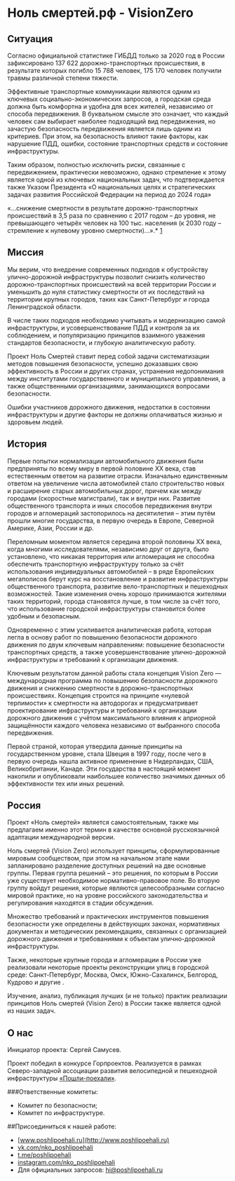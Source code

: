 # Ноль смертей.рф - VisionZero 

## Ситуация

Согласно официальной статистике ГИБДД только за 2020 год в России зафиксировано 137 622 дорожно-транспортных происшествия, в результате которых погибло 15 788 человек, 175 170 человек получили травмы различной степени тяжести. 

Эффективные транспортные коммуникации являются одним из ключевых социально-экономических запросов, а городская среда должна быть комфортна и удобна для всех жителей, независимо от способа передвижения. В буквальном смысле это означает, что каждый человек сам выбирает наиболее подходящий вид передвижения, но зачастую безопасность передвижения является лишь одним из критериев. При этом, на безопасность влияют такие факторы, как нарушение ПДД, ошибки, состояние транспортных средств и состояние инфраструктуры.

Таким образом, полностью исключить риски, связанные с передвижением, практически невозможно, однако стремление к этому является одной из ключевых национальных задач, что подтверждается также Указом Президента «О национальных целях и стратегических задачах развития Российской Федерации на период до 2024 года» 

«…снижение смертности в результате дорожно-транспортных происшествий в 3,5 раза по сравнению с 2017 годом – до уровня, не превышающего четырёх человек на 100 тыс. населения (к 2030 году – стремление к нулевому уровню смертности)…».* [1]


## Миссия

Мы верим, что внедрение современных подходов к обустройству улично-дорожной инфраструктуры позволит снизить количество дорожно-транспортных происшествий на всей территории России и уменьшить до нуля статистику смертности от их последствий на территории крупных городов, таких как  Санкт-Петербург и города Ленинградской области. 

В числе таких подходов необходимо учитывать и модернизацию самой инфраструктуры, и усовершенствование ПДД и контроля за их соблюдением, и популяризацию принципов взаимного уважения стандартов безопасности, и глубокую аналитическую работу.

Проект Ноль Смертей ставит перед собой задачи систематизации методов повышения безопасности, успешно доказавших свою эффективность в России и других странах, устранения недопонимания между институтами государственного и муниципального управления, а также общественными организациями, занимающихся вопросами безопасности.

Ошибки участников дорожного движения, недостатки в состоянии инфраструктуры и другие факторы не должны оплачиваться жизнью и здоровьем людей.

## История

Первые попытки нормализации автомобильного движения были предприняты по всему миру в первой половине XX века, став естественным ответом на развитие отрасли. Изначально единственным ответом на увеличение числа автомобилей стало строительство новых и расширение старых автомобильных дорог, причем как между городами (скоростные магистрали), так и внутри них. Развитие общественного транспорта и иных способов передвижения внутри городов и агломераций застопорилось на десятилетия – этим путём прошли многие государства, в первую очередь в Европе, Северной Америке, Азии, России и др.

Переломным моментом является середина второй половины XX века, когда многими исследователями, независимо друг от друга, было установлено, что никакая территория или агломерация не способна обеспечить транспортную инфраструктуру только за счёт использования индивидуальных автомобилей – в ряде Европейских мегаполисов берут курс на восстановление и развитие инфраструктуры общественного транспорта, развитие вело-транспортных и пешеходных возможностей. Такие изменения очень хорошо принимаются жителями таких территорий, города становятся лучше, в том числе за счёт того, что использование городской инфраструктуры становится более удобным и безопасным. 

Одновременно с этим усиливается аналитическая работа, которая легла в основу работ по повышению безопасности дорожного движения по двум ключевым направлениям: повышение безопасности транспортных средств, а также усовершенствование улично-дорожной инфраструктуры и требований к организации движения.

Ключевым результатом данной работы стала концепция Vision Zero — международная программа по повышению безопасности дорожного движения и снижению смертности в дорожно-транспортных происшествиях. Концепция строится на принципе «нулевой терпимости» к смертности на автодорогах и предусматривает проектирование инфраструктуры и требований к организации дорожного движения с учётом максимального влияния к априорной защищённости каждого человека независимо от выбранного способа передвижения.

Первой страной, которая утвердила данные принципы на государственном уровне, стала Швеция в 1997 году, после чего в первую очередь нашла активное применение в Нидерландах, США, Великобритании, Канаде. Эти государства в настоящий момент накопили и опубликовали наибольшее количество значимых данных об эффективности тех или иных решений.


## Россия

Проект «Ноль смертей» является самостоятельным, также мы предлагаем именно этот термин в качестве основной русскоязычной адаптации международной версии. 

Ноль смертей (Vision Zero) использует принципы, сформулированные мировым сообществом, при этом на начальном этапе нами запланировано разделение доступных решений на две основные группы. Первая группа решений – это решения, по которым в России уже существует необходимое нормативно-правовое поле. Во вторую группу войдут решения, которые являются целесообразными согласно мировой практике, но на уровне российского законодательства и регулирования находятся в стадии обсуждения.

Множество требований и практических инструментов повышения безопасности уже определены в действующих законах, нормативных документах и методических рекомендациях, связанных с организацией дорожного движения и требованиями к объектам улично-дорожной инфраструктуры.

Также, некоторые крупные города и агломерации в России уже реализовали некоторые проекты реконструкции улиц в городской среде: Санкт-Петербург, Москва, Омск, Южно-Сахалинск, Белгород, Кудрово  и другие . 

Изучение, анализ, публикация лучших (и не только) практик реализации принципов Ноль смертей (Vision Zero) в России также является одной из наших задач.


[1]: http://kremlin.ru/events/president/news/57425


## О нас

Инициатор проекта: Сергей Самусев. 

Проект победил в конкурсе Горпроектов. Реализуется в рамках Северо-западной ассоциации развития велосипедной и пешеходной инфраструктуры [«Пошли-поехали»](http://www.poshlipoehali.ru). 

###Ответственные комитеты:

- Комитет по безопасности;
- Комитет по инфраструктуре.

##Присоединиться к нашей работе: 
- [www.poshlipoehali.ru](http://www.poshlipoehali.ru)
- [vk.com/nko_poshlipoehali](http://vk.com/nko_poshlipoehali)
- [t.me/poshlipoehali](http://t.me/poshlipoehali)
- [instagram.com/nko_poshlipoehali](http://instagram.com/nko_poshlipoehali)
- Для официальных запросов: [hi@poshlipoehali.ru](mailto:hi@poshlipoehali.ru)
